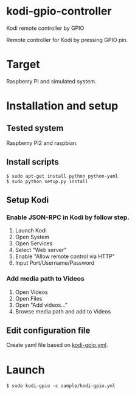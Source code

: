 # kodi-gpio-controller
Kodi remote controller by GPIO

Remote controller for Kodi by pressing GPIO pin.

# Target

Raspberry PI and simulated system.

# Installation and setup

## Tested system

Raspberry PI2 and raspbian.

## Install scripts

~~~
$ sudo apt-get install python python-yaml
$ sudo python setup.py install
~~~

## Setup Kodi

### Enable JSON-RPC in Kodi by follow step.

1. Launch Kodi
2. Open System
3. Open Services
4. Select "Web server"
5. Enable "Allow remote control via HTTP"
6. Input Port/Username/Password

### Add media path to Videos

1. Open Videos
2. Open Files
3. Open "Add videos..."
4. Browse media path and add to Videos

## Edit configuration file

Create yaml file based on [kodi-gpio.yml](sample/kodi-gpio.yml).

# Launch

~~~
$ sudo kodi-gpio -c sample/kodi-gpio.yml
~~~
